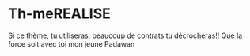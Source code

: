 # Th-meREALISE
Si ce thème, tu utiliseras, beaucoup de contrats tu décrocheras!! Que la force soit avec toi mon jeune Padawan

